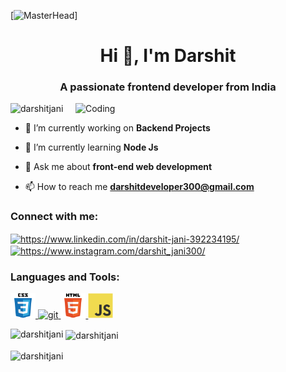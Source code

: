 [![MasterHead](https://repository-images.githubusercontent.com/588181932/e36ec678-7984-4cdd-8e4c-a3932772ff8e)]
<h1 align="center">Hi 👋, I'm Darshit</h1>
<h3 align="center">A passionate frontend developer from India</h3>
<img align="right" alt="Coding" width="400" src="https://cdn.dribbble.com/users/1162077/screenshots/3848914/programmer.gif">

<p align="left"> <img src="https://komarev.com/ghpvc/?username=darshitjani&label=Profile%20views&color=0e75b6&style=flat" alt="darshitjani" /> </p>

- 🔭 I’m currently working on **Backend Projects**

- 🌱 I’m currently learning **Node Js**

- 💬 Ask me about **front-end web development**

- 📫 How to reach me **darshitdeveloper300@gmail.com**

<h3 align="left">Connect with me:</h3>
<p align="left">
<a href="https://www.linkedin.com/in/darshit-jani/" target="blank"><img align="center" src="https://raw.githubusercontent.com/rahuldkjain/github-profile-readme-generator/master/src/images/icons/Social/linked-in-alt.svg" alt="https://www.linkedin.com/in/darshit-jani-392234195/" height="30" width="40" /></a>
<a href="https://www.instagram.com/darshit_jani300/" target="blank"><img align="center" src="https://raw.githubusercontent.com/rahuldkjain/github-profile-readme-generator/master/src/images/icons/Social/instagram.svg" alt="https://www.instagram.com/darshit_jani300/" height="30" width="40" /></a>
</p>

<h3 align="left">Languages and Tools:</h3>
<p align="left"> <a href="https://www.w3schools.com/css/" target="_blank" rel="noreferrer"> <img src="https://raw.githubusercontent.com/devicons/devicon/master/icons/css3/css3-original-wordmark.svg" alt="css3" width="40" height="40"/> </a> <a href="https://git-scm.com/" target="_blank" rel="noreferrer"> <img src="https://www.vectorlogo.zone/logos/git-scm/git-scm-icon.svg" alt="git" width="40" height="40"/> </a> <a href="https://www.w3.org/html/" target="_blank" rel="noreferrer"> <img src="https://raw.githubusercontent.com/devicons/devicon/master/icons/html5/html5-original-wordmark.svg" alt="html5" width="40" height="40"/> </a> <a href="https://developer.mozilla.org/en-US/docs/Web/JavaScript" target="_blank" rel="noreferrer"> <img src="https://raw.githubusercontent.com/devicons/devicon/master/icons/javascript/javascript-original.svg" alt="javascript" width="40" height="40"/> </a> </p>

<p><img align="left" src="https://github-readme-stats.vercel.app/api/top-langs?username=darshitjani&show_icons=true&locale=en&layout=compact" alt="darshitjani" /></p>

<p>&nbsp;<img align="center" src="https://github-readme-stats.vercel.app/api?username=darshitjani&show_icons=true&locale=en" alt="darshitjani" /></p>

<p><img align="center" src="https://github-readme-streak-stats.herokuapp.com/?user=darshitjani&" alt="darshitjani" /></p>
